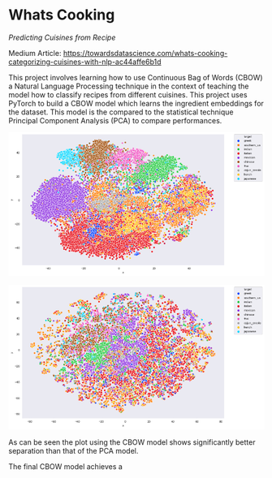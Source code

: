 # Whats Cooking
 _Predicting Cuisines from Recipe_

Medium Article: https://towardsdatascience.com/whats-cooking-categorizing-cuisines-with-nlp-ac44affe6b1d

This project involves learning how to use Continuous Bag of Words (CBOW) a Natural Language Processing technique in the context of teaching the model how to classify recipes from different cuisines. This project uses PyTorch to build a CBOW model which learns the ingredient embeddings for the dataset. This model is the compared to the statistical technique Principal Component Analysis (PCA) to compare performances.  

![Image with CBOW Model](\plots\nlp_set1.png)



![Image using PCA](plots\pca_set1.png)



As can be seen the plot using the CBOW model shows significantly better separation than that of the PCA model. 

The final CBOW model achieves a 



